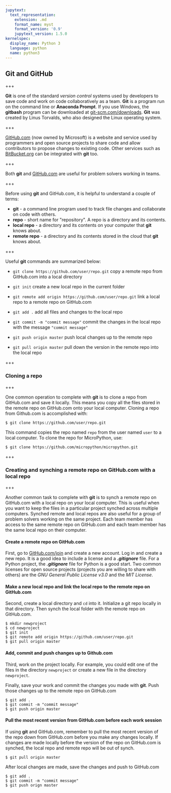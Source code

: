 ```yaml
---
jupytext:
  text_representation:
    extension: .md
    format_name: myst
    format_version: '0.9'
    jupytext_version: 1.5.0
kernelspec:
  display_name: Python 3
  language: python
  name: python3
---
```


## Git and GitHub

+++

**Git** is one of the standard _version control_ systems used by developers to save code and work on code collaboratively as a team. **Git** is a program run on the command line or **Anaconda Prompt**. If you use Windows, the **gitbash** program can be downloaded at [git-scm.com/downloads](https://git-scm.com/downloads). **Git** was created by Linus Torvalds, who also designed the Linux operating system.

+++

[GitHub.com](https://github.com/) (now owned by Microsoft) is a website and service used by programmers and open source projects to share code and allow contributors to propose changes to existing code. Other services such as [BitBucket.org](https://bitbucket.org) can be integrated with **git** too.

+++

Both **git** and [GitHub.com](https://github.com/) are useful for problem solvers working in teams.

+++

Before using **git** and GitHub.com, it is helpful to understand a couple of terms:

 * **git** - a command line program used to track file changes and collaborate on code with others.
 * **repo** - short name for "repository". A repo is a directory and its contents.
 * **local repo** -  a directory and its contents on your computer that **git** knows about.
 * **remote repo** - a directory and its contents stored in the cloud that **git** knows about.

+++

Useful **git** commands are summarized below:

 * ```git clone https://github.com/user/repo.git``` copy a remote repo from GitHub.com into a local directory
 
 * ```git init``` create a new local repo in the current folder
 
 * ```git remote add origin https://github.com/user/repo.git``` link a local repo to a remote repo on GitHub.com
 
 * ```git add .``` add all files and changes to the local repo
 
 * ```git commit -m "commit message"``` commit the changes in the local repo with the message ```"commit message"```
 
 * ```git push origin master``` push local changes up to the remote repo
 
 * ```git pull origin master``` pull down the version in the remote repo into the local repo

+++

### Cloning a repo

+++

One common operation to complete with **git** is to clone a repo from GitHub.com and save it locally. This means you copy all the files stored in the remote repo on GitHub.com onto your local computer. Cloning a repo from Github.com is accomplished with:

```text
$ git clone https://github.com/user/repo.git
```

This command copies the repo named ```repo``` from the user named ```user``` to a local computer. To clone the repo for MicroPython, use:

```text
$ git clone https://github.com/micropython/micropython.git
```

+++

### Creating and synching a remote repo on GitHub.com with a local repo

+++

Another common task to complete with **git** is to synch a remote repo on GitHub.com with a local repo on your local computer. This is useful when you want to keep the files in a particular project synched across multiple computers. Synched remote and local repos are also useful for a group of problem solvers working on the same project. Each team member has access to the same remote repo on GitHub.com and each team member has the same local repo on their computer.

#### Create a remote repo on GitHub.com

First, go to [GitHub.com/join](https://github.com/join) and create a new account. Log in and create a new repo. It is a good idea to include a license and a **_.gitignore_** file. For a Python project, the **_.gitignore_** file for Python is a good start. Two common licenses for open source projects (projects you are willing to share with others) are the _GNU General Public License v3.0_ and the _MIT License_.

#### Make a new local repo and link the local repo to the remote repo on GitHub.com

Second, create a local directory and ```cd``` into it. Initialize a git repo locally in that directory. Then synch the local folder with the remote repo on GitHub.com.

```text
$ mkdir newproject
$ cd newproject
$ git init
$ git remote add origin https://github.com/user/repo.git
$ git pull origin master
```

#### Add, commit and push changes up to Github.com

Third, work on the project locally. For example, you could edit one of the files in the directory ```newproject``` or create a new file in the directory ```newproject```.

Finally, save your work and commit the changes you made with **git**. Push those changes up to the remote repo on GitHub.com

```text
$ git add .
$ git commit -m "commit message"
$ git push origin master
```

#### Pull the most recent version from GitHub.com before each work session

If using **git** and GitHub.com, remember to pull the most recent version of the repo down from GitHub.com before you make any changes locally. If changes are made locally before the version of the repo on GitHub.com is synched, the local repo and remote repo will be out of synch.

```text
$ git pull origin master
```

After local changes are made, save the changes and push to GitHub.com

```text
$ git add .
$ git commit -m "commit message"
$ git push orign master
```

```{code-cell} ipython3

```
